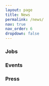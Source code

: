 ```yaml
---
layout: page
title: News
permalink: /news/
nav: true
nav_order: 6
dropdown: false
---
```


### Jobs

### Events

### Press
